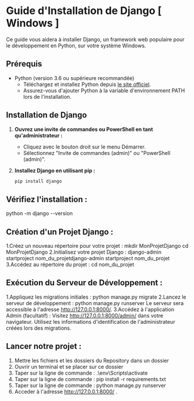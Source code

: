 # Guide d'Installation de Django [ Windows ]

Ce guide vous aidera à installer Django, un framework web populaire pour le développement en Python, sur votre système Windows.

## Prérequis

- Python (version 3.6 ou supérieure recommandée)
  - Téléchargez et installez Python depuis [le site officiel](https://www.python.org/downloads/).
  - Assurez-vous d'ajouter Python à la variable d'environnement PATH lors de l'installation.

## Installation de Django

1. **Ouvrez une invite de commandes ou PowerShell en tant qu'administrateur :**
   - Cliquez avec le bouton droit sur le menu Démarrer.
   - Sélectionnez "Invite de commandes (admin)" ou "PowerShell (admin)".

2. **Installez Django en utilisant pip :**
   ```bash
   pip install django

## Vérifiez l'installation :
  python -m django --version

## Création d'un Projet Django :
1.Créez un nouveau répertoire pour votre projet :
  mkdir MonProjetDjango
  cd MonProjetDjango
2.Initialisez votre projet Django :
  django-admin startproject nom_du_projetdjango-admin startproject nom_du_projet
3.Accédez au répertoire du projet :
  cd nom_du_projet
## Exécution du Serveur de Développement :
1.Appliquez les migrations initiales :
  python manage.py migrate
2.Lancez le serveur de développement :
  python manage.py runserver
Le serveur sera accessible à l'adresse http://127.0.0.1:8000/.
3.Accédez à l'application Admin (facultatif) :
  Visitez http://127.0.0.1:8000/admin/ dans votre navigateur.
  Utilisez les informations d'identification de l'administrateur créées lors des migrations.

## Lancer notre projet :
1. Mettre les fichiers et les dossiers du Repository dans un dossier
2. Ouvrir un terminal et se placer sur ce dossier
3. Taper sur la ligne de commande : .\env\Scripts\activate
4. Taper sur la ligne de commande : pip install -r requirements.txt
5. Taper sur la ligne de commande : python manage.py runserver
6. Acceder à l'adresse http://127.0.0.1:8000/ .

